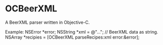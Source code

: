 OCBeerXML
=========

A BeerXML parser written in Objective-C.

Example:
NSError *error;
NSString *xml = @"..."; // BeerXML data as string.
NSArray *recipies = [OCBeerXML parseRecipes:xml error:&error];
